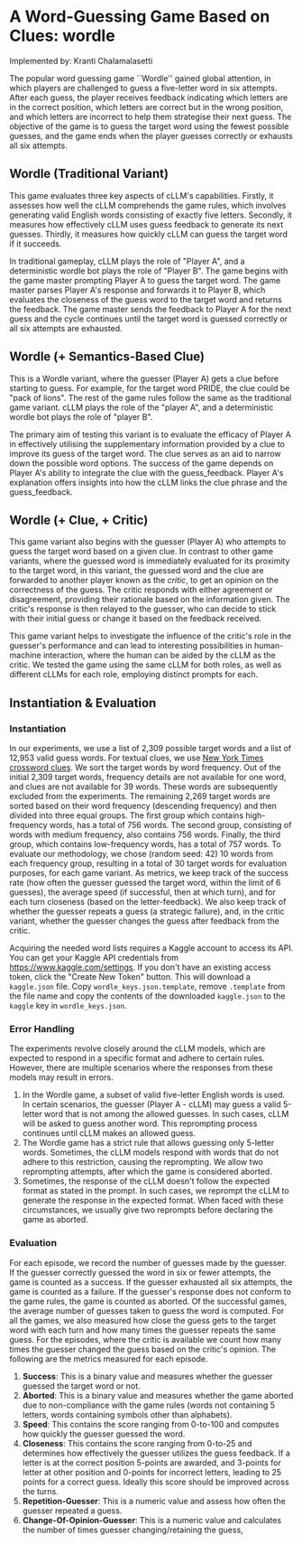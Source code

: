 # A Word-Guessing Game Based on Clues: wordle

Implemented by: Kranti Chalamalasetti

The popular word guessing game ``Wordle'' gained global attention, in which players are challenged to guess a five-letter word in six attempts.  After each guess, the player receives feedback indicating which letters are in the correct position, which letters are correct but in the wrong position, and which letters are incorrect to help them strategise their next guess. The objective of the game is to guess the target word using the fewest possible guesses, and the game ends when the player guesses correctly or exhausts all six attempts.

## Wordle (Traditional Variant)
This game evaluates three key aspects of cLLM's capabilities. Firstly, it assesses how well the cLLM comprehends the game rules, which involves generating valid English words consisting of exactly five letters. Secondly, it measures how effectively cLLM uses guess feedback to generate its next guesses. Thirdly, it measures how quickly cLLM can guess the target word if it succeeds.

In traditional gameplay, cLLM plays the role of "Player A", and a deterministic wordle bot plays the role of "Player B". The game begins with the game master prompting Player A to guess the target word. The game master parses Player A's response and forwards it to Player B, which evaluates the closeness of the guess word to the target word and returns the feedback. The game master sends the feedback to Player A for the next guess and the cycle continues until the target word is guessed correctly or all six attempts are exhausted.

## Wordle (+ Semantics-Based Clue)
This is a Wordle variant, where the guesser (Player A) gets a clue before starting to guess. For example, for the target word PRIDE, the clue could be "pack of lions". The rest of the game rules follow the same as the traditional game variant. cLLM plays the role of the "player A", and a deterministic wordle bot plays the role of "player B".

The primary aim of testing this variant is to evaluate the efficacy of Player A in effectively utilising the supplementary information provided by a clue to improve its guess of the target word. The clue serves as an aid to narrow down the possible word options. The success of the game depends on Player A's ability to integrate the clue with the guess\_feedback. Player A's explanation offers insights into how the cLLM links the clue phrase and the guess\_feedback.

## Wordle (+ Clue, + Critic)
This game variant also begins with the guesser (Player A) who attempts to guess the target word based on a given clue. In contrast to other game variants, where the guessed word is immediately evaluated for its proximity to the target word, in this variant, the guessed word and the clue are forwarded to another player known as the *critic*, to get an opinion on the correctness of the guess. The critic responds with either agreement or disagreement, providing their rationale based on the information given. The critic's response is then relayed to the guesser, who can decide to stick with their initial guess or change it based on the feedback received.

This game variant helps to investigate the influence of the critic's role in the guesser's performance and can lead to interesting possibilities in human-machine interaction, where the human can be aided by the cLLM as the critic. We tested the game using the same cLLM for both roles, as well as different cLLMs for each role, employing distinct prompts for each.

## Instantiation & Evaluation

### Instantiation
In our experiments, we use a list of 2,309 possible target words and a list of 12,953 valid guess words. For textual clues, we use [New York Times crossword clues](https://www.kaggle.com/datasets/darinhawley/new-york-times-crossword-clues-answers-19932021). We sort the target words by word frequency. Out of the initial 2,309 target words, frequency details are not available for one word, and clues are not available for 39 words. These words are subsequently excluded from the experiments. The remaining 2,269 target words are sorted based on their word frequency (descending frequency) and then divided into three equal groups. The first group which contains high-frequency words, has a total of 756 words. The second group, consisting of words with medium frequency, also contains 756 words. Finally, the third group, which contains low-frequency words, has a total of 757 words. To evaluate our methodology, we chose (random seed: 42) 10 words from each frequency group, resulting in a total of 30 target words for evaluation purposes, for each game variant. As metrics, we keep track of the success rate (how often the guesser guessed the target word, within the limit of 6 guesses), the average speed (if successful, then at which turn), and for each turn closeness (based on the letter-feedback). We also keep track of whether the guesser repeats a guess (a strategic failure), and, in the critic variant, whether the guesser changes the guess after feedback from the critic.

Acquiring the needed word lists requires a Kaggle account to access its API. You can get your Kaggle API credentials 
from https://www.kaggle.com/settings. If you don't have an existing access token, click the "Create New Token" button. 
This will download a `kaggle.json` file. Copy `wordle_keys.json.template`, remove `.template` from the file name and 
copy the contents of the downloaded `kaggle.json` to the `kaggle` key in `wordle_keys.json`.

### Error Handling
The experiments revolve closely around the cLLM models, which are expected to respond in a specific format and adhere to certain rules. However, there are multiple scenarios where the responses from these models may result in errors.

1. In the Wordle game, a subset of valid five-letter English words is used. In certain scenarios, the guesser (Player A - cLLM) may guess a valid 5-letter word that is not among the allowed guesses. In such cases, cLLM will be asked to guess another word. This reprompting process continues until cLLM makes an allowed guess.
2. The Wordle game has a strict rule that allows guessing only 5-letter words. Sometimes, the cLLM models respond with words that do not adhere to this restriction, causing the reprompting. We allow two reprompting attempts, after which the game is considered aborted.
3. Sometimes, the response of the cLLM doesn't follow the expected format as stated in the prompt. In such cases, we reprompt the cLLM to generate the response in the expected format. When faced with these circumstances, we usually give two reprompts before declaring the game as aborted.


### Evaluation
For each episode, we record the number of guesses made by the guesser. If the guesser correctly guessed the word in six or fewer attempts, the game is counted as a success. If the guesser exhausted all six attempts, the game is counted as a failure. If the guesser's response does not conform to the game rules, the game is counted as aborted. Of the successful games, the average number of guesses taken to guess the word is computed. For all the games, we also measured how close the guess gets to the target word with each turn and how many times the guesser repeats the same guess. For the episodes, where the critic is available we count how many times the guesser changed the guess based on the critic's opinion.  The following are the metrics measured for each episode.

1. **Success**: This is a binary value and measures whether the guesser guessed the target word or not.
2. **Aborted**: This is a binary value and measures whether the game aborted due to non-compliance with the game rules (words not containing 5 letters, words containing symbols other than alphabets).
3. **Speed**: This contains the score ranging from 0-to-100 and computes how quickly the guesser guessed the word.
4. **Closeness**: This contains the score ranging from 0-to-25 and determines how effectively the guesser utilizes the guess feedback. If a letter is at the correct position 5-points are awarded, and 3-points for letter at other position and 0-points for incorrect letters, leading to 25 points for a correct guess. Ideally this score should be improved across the turns.
5. **Repetition-Guesser**: This is a numeric value and assess how often the guesser repeated a guess.
6. **Change-Of-Opinion-Guesser**: This is a numeric value and calculates the number of times guesser changing/retaining the guess,
